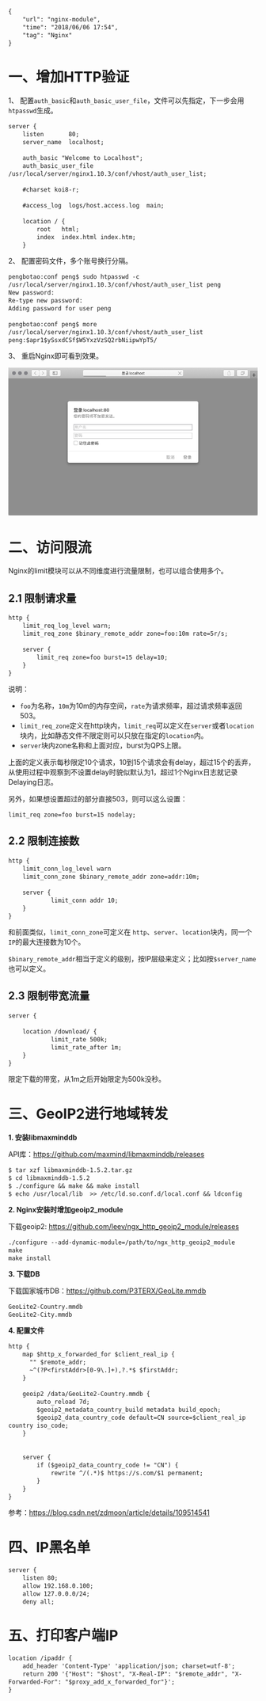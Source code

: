 ```
{
    "url": "nginx-module",
    "time": "2018/06/06 17:54",
    "tag": "Nginx"
}
```


# 一、增加HTTP验证

1、 配置`auth_basic`和`auth_basic_user_file`，文件可以先指定，下一步会用`htpasswd`生成。

```
server {
    listen       80;
    server_name  localhost;

    auth_basic "Welcome to Localhost";
    auth_basic_user_file /usr/local/server/nginx1.10.3/conf/vhost/auth_user_list;

    #charset koi8-r;

    #access_log  logs/host.access.log  main;

    location / {
        root   html;
        index  index.html index.htm;
    }
```

2、 配置密码文件，多个账号换行分隔。

```
pengbotao:conf peng$ sudo htpasswd -c /usr/local/server/nginx1.10.3/conf/vhost/auth_user_list peng
New password:
Re-type new password:
Adding password for user peng

pengbotao:conf peng$ more /usr/local/server/nginx1.10.3/conf/vhost/auth_user_list
peng:$apr1$ySsxdCSf$W5YxzVzSQ2rbNiipwYpT5/
```

3、 重启Nginx即可看到效果。

![](../../static/uploads/nginx-basic-auth.png)

# 二、访问限流

Nginx的limit模块可以从不同维度进行流量限制，也可以组合使用多个。

## 2.1 限制请求量

```
http {
    limit_req_log_level warn;
    limit_req_zone $binary_remote_addr zone=foo:10m rate=5r/s;
    
    server {
        limit_req zone=foo burst=15 delay=10;
    }
}
```

说明：

- `foo`为名称，`10m`为10m的内存空间，`rate`为请求频率，超过请求频率返回503。
- `limit_req_zone`定义在http块内，`limit_req`可以定义在`server`或者`location`块内，比如静态文件不限定则可以只放在指定的`location`内。
- `server`块内zone名称和上面对应，burst为QPS上限。

上面的定义表示每秒限定10个请求，10到15个请求会有delay，超过15个的丢弃，从使用过程中观察到不设置delay时貌似默认为1，超过1个Nginx日志就记录Delaying日志。

另外，如果想设置超过的部分直接503，则可以这么设置：

```
limit_req zone=foo burst=15 nodelay;
```

## 2.2 限制连接数

```
http {
    limit_conn_log_level warn
    limit_conn_zone $binary_remote_addr zone=addr:10m;
    
    server {
            limit_conn addr 10;
    }
}
```

和前面类似，`limit_conn_zone`可定义在 `http`、`server`、`location`块内，同一个`IP`的最大连接数为10个。

`$binary_remote_addr`相当于定义的级别，按IP层级来定义；比如按`$server_name`也可以定义。

## 2.3 限制带宽流量

```
server {

    location /download/ {
            limit_rate 500k;
            limit_rate_after 1m;
    }
}

```

限定下载的带宽，从1m之后开始限定为500k没秒。

# 三、GeoIP2进行地域转发

**1. 安装libmaxminddb**

API库：https://github.com/maxmind/libmaxminddb/releases

```
$ tar xzf libmaxminddb-1.5.2.tar.gz
$ cd libmaxminddb-1.5.2
$ ./configure && make && make install
$ echo /usr/local/lib  >> /etc/ld.so.conf.d/local.conf && ldconfig
```

**2. Nginx安装时增加geoip2_module**

下载geoip2: https://github.com/leev/ngx_http_geoip2_module/releases

```
./configure --add-dynamic-module=/path/to/ngx_http_geoip2_module
make
make install
```

**3. 下载DB**

下载国家城市DB：https://github.com/P3TERX/GeoLite.mmdb

```
GeoLite2-Country.mmdb
GeoLite2-City.mmdb
```

**4. 配置文件**

```
http {
    map $http_x_forwarded_for $client_real_ip {
      "" $remote_addr;
      ~^(?P<firstAddr>[0-9\.]+),?.*$ $firstAddr;
    }

    geoip2 /data/GeoLite2-Country.mmdb {
        auto_reload 7d;
        $geoip2_metadata_country_build metadata build_epoch;
        $geoip2_data_country_code default=CN source=$client_real_ip country iso_code;
    }
    
    
    server {
        if ($geoip2_data_country_code != "CN") {
            rewrite ^/(.*)$ https://s.com/$1 permanent;
        }
    }
}
```

参考：https://blog.csdn.net/zdmoon/article/details/109514541

# 四、IP黑名单

```
server {
    listen 80;
    allow 192.168.0.100;
    allow 127.0.0.0/24;
    deny all;
```

# 五、打印客户端IP

```
location /ipaddr {
    add_header 'Content-Type' 'application/json; charset=utf-8';
    return 200 '{"Host": "$host", "X-Real-IP": "$remote_addr", "X-Forwarded-For": "$proxy_add_x_forwarded_for"}';
}
```
